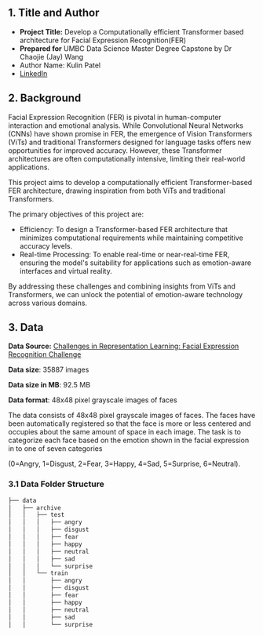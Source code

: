 ## 1. Title and Author

* **Project Title:** Develop a Computationally efficient Transformer based architecture for Facial Expression Recognition(FER) 
* **Prepared for** UMBC Data Science Master Degree Capstone by Dr Chaojie (Jay) Wang
* Author Name: Kulin Patel
* [LinkedIn](https://www.linkedin.com/in/kulin-patel)

## 2. Background

Facial Expression Recognition (FER) is pivotal in human-computer interaction and emotional analysis. While Convolutional Neural Networks (CNNs) have shown promise in FER, the emergence of Vision Transformers (ViTs) and traditional Transformers designed for language tasks offers new opportunities for improved accuracy. However, these Transformer architectures are often computationally intensive, limiting their real-world applications.

This project aims to develop a computationally efficient Transformer-based FER architecture, drawing inspiration from both ViTs and traditional Transformers. 

The primary objectives of this project are:

* Efficiency: To design a Transformer-based FER architecture that minimizes computational requirements while maintaining competitive accuracy levels.
* Real-time Processing: To enable real-time or near-real-time FER, ensuring the model's suitability for applications such as emotion-aware interfaces and virtual reality.

By addressing these challenges and combining insights from ViTs and Transformers, we can unlock the potential of emotion-aware technology across various domains.

## 3. Data

**Data Source:** [Challenges in Representation Learning: Facial Expression Recognition Challenge](https://www.kaggle.com/c/challenges-in-representation-learning-facial-expression-recognition-challenge/data)

**Data size**: 35887 images

**Data size in MB**: 92.5 MB

**Data format**: 48x48 pixel grayscale images of faces

The data consists of 48x48 pixel grayscale images of faces. The faces have been automatically registered so that the face is more or less centered and occupies about the same amount of space in each image. The task is to categorize each face based on the emotion shown in the facial expression in to one of seven categories 

(0=Angry, 1=Disgust, 2=Fear, 3=Happy, 4=Sad, 5=Surprise, 6=Neutral).

### 3.1 Data Folder Structure

```bash
├── data
│   ├── archive
│   │   ├── test
│   │   │   ├── angry
│   │   │   ├── disgust
│   │   │   ├── fear
│   │   │   ├── happy
│   │   │   ├── neutral
│   │   │   ├── sad
│   │   │   └── surprise
│   │   └── train
│   │       ├── angry
│   │       ├── disgust
│   │       ├── fear
│   │       ├── happy
│   │       ├── neutral
│   │       ├── sad
│   │       └── surprise
```


